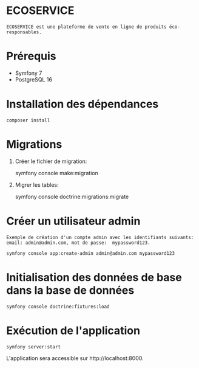 # ECOSERVICE
    ECOSERVICE est une plateforme de vente en ligne de produits éco-responsables.

# Prérequis

- Symfony 7
- PostgreSQL 16

# Installation des dépendances

    composer install

# Migrations

1. Créer le fichier de migration:

    symfony console make:migration

2. Migrer les tables:

    symfony console doctrine:migrations:migrate

# Créer un utilisateur admin
    Exemple de création d'un compte admin avec les identifiants suivants: email: admin@admin.com, mot de passe:  mypassword123.

    symfony console app:create-admin admin@admin.com mypassword123

# Initialisation des données de base dans la base de données

    symfony console doctrine:fixtures:load

# Exécution de l'application

    symfony server:start

L'application sera accessible sur http://localhost:8000.
    
